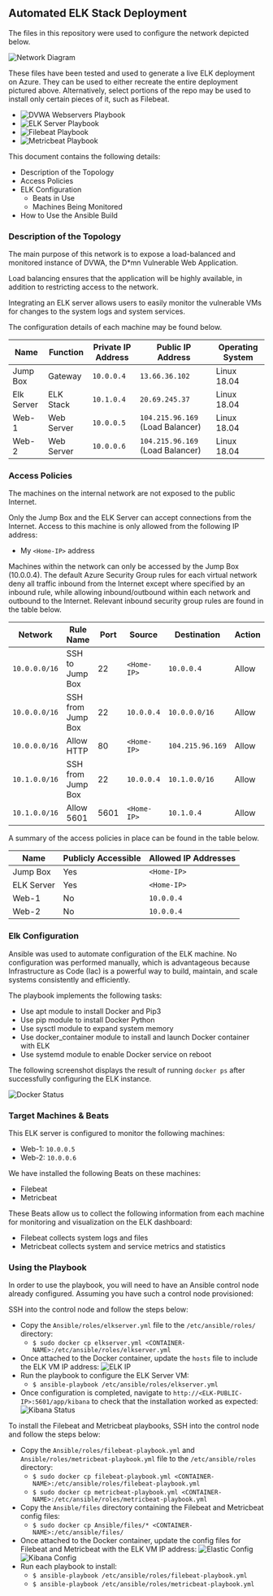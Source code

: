 ## Automated ELK Stack Deployment

The files in this repository were used to configure the network depicted below.

![Network Diagram](Images/network_diagram.png)

These files have been tested and used to generate a live ELK deployment on Azure. They can be used to either recreate the entire deployment pictured above. Alternatively, select portions of the repo may be used to install only certain pieces of it, such as Filebeat.

  - ![DVWA Webservers Playbook](Ansible/roles/webservers.yml)
  - ![ELK Server Playbook](Ansible/roles/elkserver.yml)
  - ![Filebeat Playbook](Ansible/roles/filebeat-playbook.yml)
  - ![Metricbeat Playbook](Ansible/roles/metricbeat-playbook.yml)

This document contains the following details:
- Description of the Topology
- Access Policies
- ELK Configuration
  - Beats in Use
  - Machines Being Monitored
- How to Use the Ansible Build


### Description of the Topology

The main purpose of this network is to expose a load-balanced and monitored instance of DVWA, the D*mn Vulnerable Web Application.

Load balancing ensures that the application will be highly available, in addition to restricting access to the network.

Integrating an ELK server allows users to easily monitor the vulnerable VMs for changes to the system logs and system services.

The configuration details of each machine may be found below.

| Name       | Function   | Private IP Address | Public IP Address                | Operating System |
|------------|------------|--------------------|----------------------------------|------------------|
| Jump Box   | Gateway    | `10.0.0.4`         | `13.66.36.102`                   | Linux 18.04      |
| Elk Server | ELK Stack  | `10.1.0.4`         | `20.69.245.37`                   | Linux 18.04      |
| Web-1      | Web Server | `10.0.0.5`         | `104.215.96.169` (Load Balancer) | Linux 18.04      |
| Web-2      | Web Server | `10.0.0.6`         | `104.215.96.169` (Load Balancer) | Linux 18.04      |


### Access Policies

The machines on the internal network are not exposed to the public Internet. 

Only the Jump Box and the ELK Server can accept connections from the Internet. Access to this machine is only allowed from the following IP address:
- My `<Home-IP>` address

Machines within the network can only be accessed by the Jump Box (10.0.0.4). The default Azure Security Group rules for each virtual network deny all traffic inbound from the Internet except where specified by an inbound rule, while allowing inbound/outbound within each network and outbound to the Internet. Relevant inbound security group rules are found in the table below. 

| Network       | Rule Name         | Port | Source      | Destination      | Action | 
|---------------|-------------------|------|-------------|------------------|--------|
| `10.0.0.0/16` | SSH to Jump Box   | 22   | `<Home-IP>` | `10.0.0.4`       | Allow  |
| `10.0.0.0/16` | SSH from Jump Box | 22   | `10.0.0.4`  | `10.0.0.0/16`    | Allow  |
| `10.0.0.0/16` | Allow HTTP        | 80   | `<Home-IP>` | `104.215.96.169` | Allow  |
| `10.1.0.0/16` | SSH from Jump Box | 22   | `10.0.0.4`  | `10.1.0.0/16`    | Allow  |
| `10.1.0.0/16` | Allow 5601        | 5601 | `<Home-IP>` | `10.1.0.4`       | Allow  |

A summary of the access policies in place can be found in the table below.

| Name       | Publicly Accessible | Allowed IP Addresses |
|------------|---------------------|----------------------|
| Jump Box   | Yes                 | `<Home-IP>`          |
| ELK Server | Yes                 | `<Home-IP>`          |
| Web-1      | No                  | `10.0.0.4`           |
| Web-2      | No                  | `10.0.0.4`           |

### Elk Configuration

Ansible was used to automate configuration of the ELK machine. No configuration was performed manually, which is advantageous because Infrastructure as Code (Iac) is a powerful way to build, maintain, and scale systems consistently and efficiently. 

The playbook implements the following tasks:
- Use apt module to install Docker and Pip3
- Use pip module to install Docker Python
- Use sysctl module to expand system memory
- Use docker_container module to install and launch Docker container with ELK
- Use systemd module to enable Docker service on reboot

The following screenshot displays the result of running `docker ps` after successfully configuring the ELK instance.

![Docker Status](Images/elk-status.png)

### Target Machines & Beats
This ELK server is configured to monitor the following machines:
- Web-1: `10.0.0.5`
- Web-2: `10.0.0.6`

We have installed the following Beats on these machines:
- Filebeat
- Metricbeat

These Beats allow us to collect the following information from each machine for monitoring and visualization on the ELK dashboard:
- Filebeat collects system logs and files
- Metricbeat collects system and service metrics and statistics

### Using the Playbook
In order to use the playbook, you will need to have an Ansible control node already configured. Assuming you have such a control node provisioned: 

SSH into the control node and follow the steps below:
- Copy the `Ansible/roles/elkserver.yml` file to the `/etc/ansible/roles/` directory:
  - `$ sudo docker cp elkserver.yml <CONTAINER-NAME>:/etc/ansible/roles/elkserver.yml`
- Once attached to the Docker container, update the `hosts` file to include the ELK VM IP address: 
  ![ELK IP](Images/elk-ip.png)
- Run the playbook to configure the ELK Server VM:
  - `$ ansible-playbook /etc/ansible/roles/elkserver.yml`
- Once configuration is completed, navigate to `http://<ELK-PUBLIC-IP>:5601/app/kibana` to check that the installation worked as expected:
  ![Kibana Status](Images/kibana-dashboard.png) 

To install the Filebeat and Metricbeat playbooks, SSH into the control node and follow the steps below: 
- Copy the `Ansible/roles/filebeat-playbook.yml` and `Ansible/roles/metricbeat-playbook.yml` file to the `/etc/ansible/roles` directory: 
  - `$ sudo docker cp filebeat-playbook.yml <CONTAINER-NAME>:/etc/ansible/roles/filebeat-playbook.yml` 
  - `$ sudo docker cp metricbeat-playbook.yml <CONTAINER-NAME>:/etc/ansible/roles/metricbeat-playbook.yml` 
- Copy the `Ansible/files` directory containing the Filebeat and Metricbeat config files: 
  - `$ sudo docker cp Ansible/files/* <CONTAINER-NAME>:/etc/ansible/files/`
- Once attached to the Docker container, update the config files for Filebeat and Metricbeat with the ELK VM IP address: 
  ![Elastic Config](Images/elastic-config.png)
  ![Kibana Config](Images/kibana-config.png)
- Run each playbook to install: 
  - `$ ansible-playbook /etc/ansible/roles/filebeat-playbook.yml`
  - `$ ansible-playbook /etc/ansible/roles/metricbeat-playbook.yml`